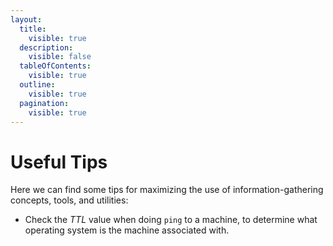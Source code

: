 ```yaml
---
layout:
  title:
    visible: true
  description:
    visible: false
  tableOfContents:
    visible: true
  outline:
    visible: true
  pagination:
    visible: true
---
```


# Useful Tips

Here we can find some tips for maximizing the use of information-gathering concepts, tools, and utilities:

* Check the _TTL_ value when doing `ping` to a machine, to determine what operating system is the machine associated with.
